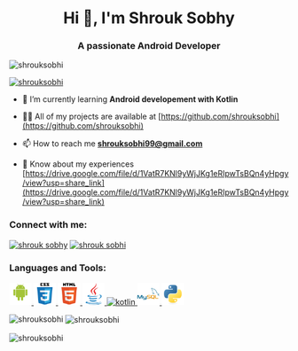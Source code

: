 <h1 align="center">Hi 👋, I'm Shrouk Sobhy</h1>
<h3 align="center">A passionate Android Developer</h3>

<p align="left"> <img src="https://komarev.com/ghpvc/?username=shrouksobhi&label=Profile%20views&color=0e75b6&style=flat" alt="shrouksobhi" /> </p>

<p align="left"> <a href="https://github.com/ryo-ma/github-profile-trophy"><img src="https://github-profile-trophy.vercel.app/?username=shrouksobhi" alt="shrouksobhi" /></a> </p>

<!-- <p align="left"> <a href="https://twitter.com/shroukelshazli" target="blank"><img src="https://img.shields.io/twitter/follow/shroukelshazli?logo=twitter&style=for-the-badge" alt="shroukelshazli" /></a> </p> -->

- 🌱 I’m currently learning **Android developement with Kotlin**

- 👨‍💻 All of my projects are available at [https://github.com/shrouksobhi](https://github.com/shrouksobhi)

- 📫 How to reach me **shrouksobhi99@gmail.com**

- 📄 Know about my experiences [https://drive.google.com/file/d/1VatR7KNl9yWjJKg1eRIpwTsBQn4yHpgy/view?usp=share_link](https://drive.google.com/file/d/1VatR7KNl9yWjJKg1eRIpwTsBQn4yHpgy/view?usp=share_link)

<h3 align="left">Connect with me:</h3>
<p align="left">
<!-- <a href="https://twitter.com/shroukelshazli" target="blank"><img align="center" src="https://raw.githubusercontent.com/rahuldkjain/github-profile-readme-generator/master/src/images/icons/Social/twitter.svg" alt="shroukelshazli" height="30" width="40" /></a> -->
<a href="https://linkedin.com/in/shrouk sobhy" target="blank"><img align="center" src="https://raw.githubusercontent.com/rahuldkjain/github-profile-readme-generator/master/src/images/icons/Social/linked-in-alt.svg" alt="shrouk sobhy" height="30" width="40" /></a>
<a href="https://stackoverflow.com/users/shrouk sobhi" target="blank"><img align="center" src="https://raw.githubusercontent.com/rahuldkjain/github-profile-readme-generator/master/src/images/icons/Social/stack-overflow.svg" alt="shrouk sobhi" height="30" width="40" /></a>
<!-- <a href="https://fb.com/shrouk sobhi" target="blank"><img align="center" src="https://raw.githubusercontent.com/rahuldkjain/github-profile-readme-generator/master/src/images/icons/Social/facebook.svg" alt="shrouk sobhi" height="30" width="40" /></a> -->
</p>

<h3 align="left">Languages and Tools:</h3>
<p align="left"> <a href="https://developer.android.com" target="_blank" rel="noreferrer"> <img src="https://raw.githubusercontent.com/devicons/devicon/master/icons/android/android-original-wordmark.svg" alt="android" width="40" height="40"/> </a> <a href="https://www.w3schools.com/css/" target="_blank" rel="noreferrer"> <img src="https://raw.githubusercontent.com/devicons/devicon/master/icons/css3/css3-original-wordmark.svg" alt="css3" width="40" height="40"/> </a> <a href="https://www.w3.org/html/" target="_blank" rel="noreferrer"> <img src="https://raw.githubusercontent.com/devicons/devicon/master/icons/html5/html5-original-wordmark.svg" alt="html5" width="40" height="40"/> </a> <a href="https://www.java.com" target="_blank" rel="noreferrer"> <img src="https://raw.githubusercontent.com/devicons/devicon/master/icons/java/java-original.svg" alt="java" width="40" height="40"/> </a> <a href="https://kotlinlang.org" target="_blank" rel="noreferrer"> <img src="https://www.vectorlogo.zone/logos/kotlinlang/kotlinlang-icon.svg" alt="kotlin" width="40" height="40"/> </a> <a href="https://www.mysql.com/" target="_blank" rel="noreferrer"> <img src="https://raw.githubusercontent.com/devicons/devicon/master/icons/mysql/mysql-original-wordmark.svg" alt="mysql" width="40" height="40"/> </a> <a href="https://www.python.org" target="_blank" rel="noreferrer"> <img src="https://raw.githubusercontent.com/devicons/devicon/master/icons/python/python-original.svg" alt="python" width="40" height="40"/> </a> </p>

<p><img align="left" src="https://github-readme-stats.vercel.app/api/top-langs?username=shrouksobhi&show_icons=true&locale=en&layout=compact" alt="shrouksobhi" /></p>

<p>&nbsp;<img align="center" src="https://github-readme-stats.vercel.app/api?username=shrouksobhi&show_icons=true&locale=en" alt="shrouksobhi" /></p>

<p><img align="center" src="https://github-readme-streak-stats.herokuapp.com/?user=shrouksobhi&" alt="shrouksobhi" /></p>

